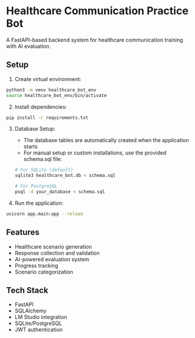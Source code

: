 # Healthcare Communication Practice Bot

A FastAPI-based backend system for healthcare communication training with AI evaluation.

## Setup

1. Create virtual environment:
```bash
python3 -m venv healthcare_bot_env
source healthcare_bot_env/bin/activate
```

2. Install dependencies:
```bash
pip install -r requirements.txt
```

3. Database Setup:
   - The database tables are automatically created when the application starts
   - For manual setup or custom installations, use the provided schema.sql file:
   ```bash
   # For SQLite (default)
   sqlite3 healthcare_bot.db < schema.sql
   
   # For PostgreSQL
   psql -d your_database < schema.sql
   ```

4. Run the application:
```bash
uvicorn app.main:app --reload
```

## Features

- Healthcare scenario generation
- Response collection and validation
- AI-powered evaluation system
- Progress tracking
- Scenario categorization

## Tech Stack

- FastAPI
- SQLAlchemy
- LM Studio integration
- SQLite/PostgreSQL
- JWT authentication
